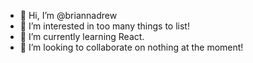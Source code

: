 - 👋 Hi, I’m @briannadrew
- 👀 I’m interested in too many things to list!
- 🌱 I’m currently learning React.
- 💞️ I’m looking to collaborate on nothing at the moment!

<!---
briannadrew/briannadrew is a ✨ special ✨ repository because its `README.md` (this file) appears on your GitHub profile.
You can click the Preview link to take a look at your changes.
--->
